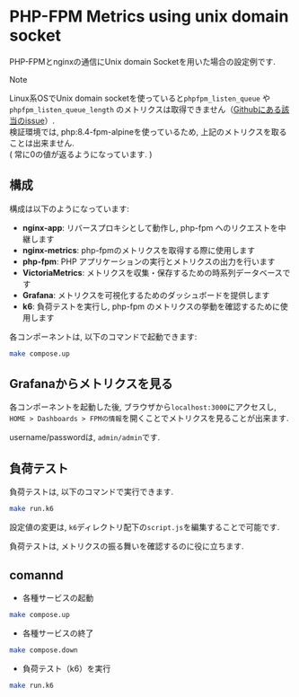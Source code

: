# PHP-FPM Metrics using unix domain socket

PHP-FPMとnginxの通信にUnix domain Socketを用いた場合の設定例です.  

> [!NOTE]  
> Linux系OSでUnix domain socketを使っていると`phpfpm_listen_queue` や `phpfpm_listen_queue_length` のメトリクスは取得できません（[Githubにある該当のissue](https://github.com/php/php-src/issues/9943)）.  
> 検証環境では, php:8.4-fpm-alpineを使っているため, 上記のメトリクスを取ることは出来ません.  
> ( 常に0の値が返るようになっています. )  

## 構成

構成は以下のようになっています:

- **nginx-app**: リバースプロキシとして動作し, php-fpm へのリクエストを中継します
- **nginx-metrics**: php-fpmのメトリクスを取得する際に使用します
- **php-fpm**: PHP アプリケーションの実行とメトリクスの出力を行います
- **VictoriaMetrics**: メトリクスを収集・保存するための時系列データベースです
- **Grafana**: メトリクスを可視化するためのダッシュボードを提供します
- **k6**: 負荷テストを実行し, php-fpm のメトリクスの挙動を確認するために使用します

各コンポーネントは, 以下のコマンドで起動できます:

```bash
make compose.up
```

## Grafanaからメトリクスを見る
各コンポーネントを起動した後, ブラウザから`localhost:3000`にアクセスし, `HOME > Dashboards > FPMの情報`を開くことでメトリクスを見ることが出来ます.

username/passwordは, `admin/admin`です.

## 負荷テスト
負荷テストは, 以下のコマンドで実行できます.  
```sh
make run.k6
```
設定値の変更は, `k6`ディレクトリ配下の`script.js`を編集することで可能です.  

負荷テストは, メトリクスの振る舞いを確認するのに役に立ちます.  

## comannd

- 各種サービスの起動

```sh
make compose.up
```

- 各種サービスの終了

```sh
make compose.down
```

- 負荷テスト（k6）を実行

```sh
make run.k6
```